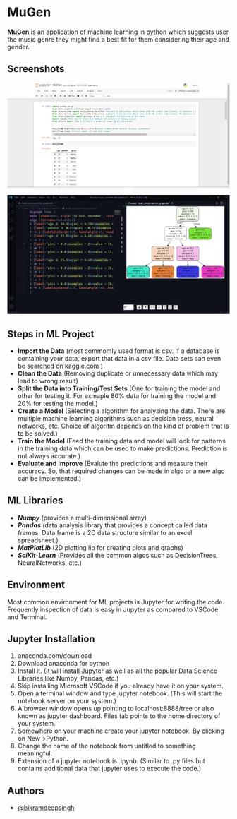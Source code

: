 
# MuGen
**MuGen** is an application of machine learning in python which suggests user the music genre they might find a best fit for them considering their age and gender.

## Screenshots

![App Screenshot](https://github.com/BikramdeepSingh/MuGen/blob/main/media/Jupyter%20notebook.PNG?raw=true)

![App Screenshot](https://github.com/BikramdeepSingh/MuGen/blob/main/media/Model%20graph%20view.PNG?raw=true)


## Steps in ML Project
* **Import the Data** (most commomly used format is csv. If a database is containing your data, export that data in a csv file. Data sets can even be searched on kaggle.com )
* **Clean the Data** (Removing duplicate or unnecessary data which may lead to wrong result)
* **Split the Data into Training/Test Sets** (One for training the model and other for testing it. For exmaple 80% data for training the model and 20% for testing the model.)
* **Create a Model** (Selecting a algorithm for analysing the data. There are multiple machine learning algorithms such as decision tress, neural networks, etc. Choice of algoritm depends on the kind of problem that is to be solved.)
* **Train the Model** (Feed the training data and model will look for patterns in the training data which can be used to make predictions. Prediction is not always accurate.)
* **Evaluate and Improve** (Evalute the predictions and measure their accuracy. So, that required changes can be made in algo or a new algo can be implemented.)
## ML Libraries

* ***Numpy*** (provides a multi-dimensional array)
* ***Pandas*** (data analysis library that provides a concept called data frames. Data frame is a 2D data structure similar to an excel spreadsheet.)
* ***MatPlotLib*** (2D plotting lib for creating plots and graphs)
* ***SciKit-Learn*** (Provides all the common algos such as DecisionTrees, NeuralNetworks, etc.)
## Environment

Most common environment for ML projects is Jupyter for writing the code.
Frequently inspection of data is easy in Jupyter as compared to VSCode and 
Terminal.
## Jupyter Installation

1. anaconda.com/download
2. Download anaconda for python 
3. Install it. (It will install Jupyter as well as all the popular Data Science Libraries like Numpy, Pandas, etc.)
4. Skip installing Microsoft VSCode if you already have it on your system.
5. Open a terminal window and type jupyter notebook. (This will start the notebook server on your system.)
6. A browser window opens up pointing to localhost:8888/tree or also known as jupyter dashboard. Files tab points to the home directory of your system.
7. Somewhere on your machine create your jupyter notebook. By clicking on New->Python.
8. Change the name of the notebook from untitled to something meaningful.
9. Extension of a jupyter notebook is .ipynb. (Similar to .py files but contains additional data that jupyter uses to execute the code.)
## Authors

- [@bikramdeepsingh](https://github.com/BikramdeepSingh)
